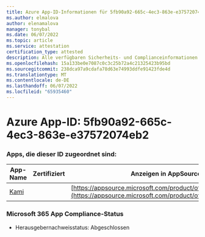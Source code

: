 ```yaml
---
title: Azure App-ID-Informationen für 5fb90a92-665c-4ec3-863e-e37572074eb2
ms.author: elmalova
author: elenamalova
manager: tonybal
ms.date: 06/07/2022
ms.topic: article
ms.service: attestation
certification_type: attested
description: Alle verfügbaren Sicherheits- und Complianceinformationen für 5fb90a92-665c-4ec3-863e-e37572074eb2.
ms.openlocfilehash: 15a133be0e7087c0c3c25b72a4c21325423b95bd
ms.sourcegitcommit: 238dca97a9cdafa78d63e74993ddfe91423fde4d
ms.translationtype: MT
ms.contentlocale: de-DE
ms.lasthandoff: 06/07/2022
ms.locfileid: "65935460"
---
```

# <a name="azure-app-id-5fb90a92-665c-4ec3-863e-e37572074eb2"></a>Azure App-ID: 5fb90a92-665c-4ec3-863e-e37572074eb2


### <a name="apps-associated-with-this-id"></a>Apps, die dieser ID zugeordnet sind:
| **App-Name** | **Zertifiziert** | **Anzeigen in AppSource** |
|--------------|---------------|-----------------------|
| [Kami](../forward/WA200004148.md) |  | [https://appsource.microsoft.com/product/office/WA200004148](https://appsource.microsoft.com/product/office/WA200004148) |

### <a name="microsoft-365-app-compliance-status"></a>Microsoft 365 App Compliance-Status
- Herausgebernachweisstatus: Abgeschlossen

